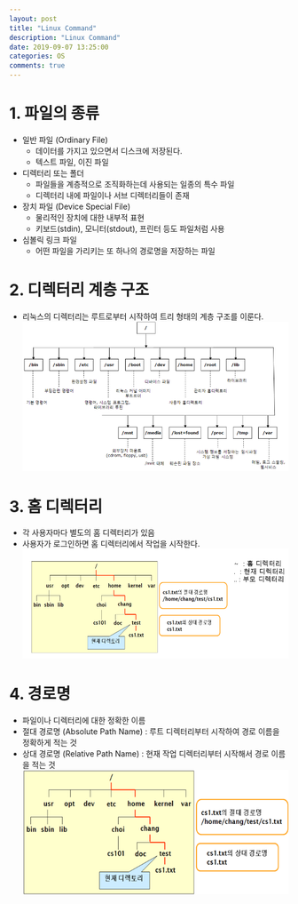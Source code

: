 ```yaml
---
layout: post
title: "Linux Command"
description: "Linux Command"
date: 2019-09-07 13:25:00
categories: OS
comments: true
---
```


# 1. 파일의 종류
- 일반 파일 (Ordinary File) 
  - 데이터를 가지고 있으면서 디스크에 저장된다.
  - 텍스트 파일, 이진 파일
- 디렉터리 또는 폴더
  - 파일들을 계층적으로 조직화하는데 사용되는 일종의 특수 파일
  - 디렉터리 내에 파일이나 서브 디렉터리들이 존재
- 장치 파일 (Device Special File)
  - 물리적인 장치에 대한 내부적 표현
  - 키보드(stdin), 모니터(stdout), 프린터 등도 파일처럼 사용
- 심볼릭 링크 파일
  - 어떤 파일을 가리키는 또 하나의 경로명을 저장하는 파일

# 2. 디렉터리 계층 구조
- 리눅스의 디렉터리는 루트로부터 시작하여 트리 형태의 계층 구조를 이룬다.
![Directory Hierarchy Structure](../../assets/OS/21.PNG)

# 3. 홈 디렉터리
- 각 사용자마다 별도의 홈 디렉터리가 있음
- 사용자가 로그인하면 홈 디렉터리에서 작업을 시작한다.
![Home Directory](../../assets/OS/22.PNG)

# 4. 경로명
- 파일이나 디렉터리에 대한 정확한 이름
- 절대 경로명 (Absolute Path Name) : 루트 디렉터리부터 시작하여 경로 이름을 정확하게 적는 것
- 상대 경로명 (Relative Path Name) : 현재 작업 디렉터리부터 시작해서 경로 이름을 적는 것
![Path Name](../../assets/OS/23.PNG)